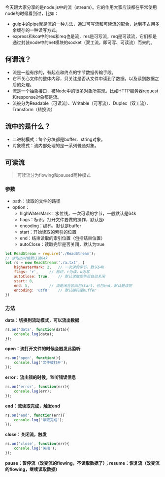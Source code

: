今天跟大家分享的是node.js中的流（stream）。它的作用大家应该都在平常使用node的时候看到过，比如：

* gulp中的pipe就是流的一种方法，通过可写流和可读流的配合，达到不占用多余缓存的一种读写方式。
* express和koa中的res和req也是流，res是可写流，req是可读流，它们都是通过封装node中的net模块的socket（双工流，即可写、可读流）而来的。

## 何谓流？

* 流是一组有序的，有起点和终点的字节数据传输手段。
* 它不关心文件的整体内容，只关注是否从文件中读到了数据，以及读到数据之后的处理。
* 流是一个抽象接口，被Node中的很多对象所实现。比如HTTP服务器request和response对象都是流。
* 流被分为Readable（可读流）、Writable（可写流）、Duplex（双工流）、Transform（转换流）

## 流中的是什么？

* 二进制模式：每个分块都是buffer、string对象。
* 对象模式：流内部处理的是一系列普通对象。

## 可读流

> 可读流分为flowing和paused两种模式

### 参数

* path：读取的文件的路径
* option：
  * highWaterMark：水位线，一次可读的字节，一般默认是64k
  * flags：标识，打开文件要做的操作，默认是r
  * encoding：编码，默认是buffer
  * start：开始读取的索引的位置
  * end：结束读取的索引位置（包括结束位置）
  * autoClose：读取完毕是否关闭，默认为true

```javascript
let ReadStream = require('./ReadStream');
// 读取的时候默认读64k
let rs = new ReadStream('./a.txt', {
    highWaterMark: 2,	// 一次读的字节，默认64k
    flags: 'r',		// 标识，r为读，w为写
    autoClose: true,	// 默认读取完毕后自动关闭
    start: 0,	
    end: 5,			// 流是闭合区间包start，也包end，默认是读完
    encoding: 'utf8'	// 默认编码是buffer
})
```

### 方法

**data：切换到流动模式，可以流出数据**

```javascript
rs.on('data', function(data){
    console.log(data);
});
```

**open：流打开文件的时候会触发此监听**

```javascript
rs.on('open', function(){
    console.log('文件被打开');
});
```

**error：流出错的时候，监听错误信息**

```javascript
rs.on('error', function(err){
    console.log(err);
});
```

**end：流读取完成，触发end**

```javascript
rs.on('end', function(err){
    console.log('读取完成');
});
```

**close：关闭流，触发**

```javascript
rs.on('close', function(err){
    console.log('关闭');
});
```

**pause：暂停流（改变流的flowing，不读取数据了）；resume：恢复流（改变流的flowing，继续读取数据）**

